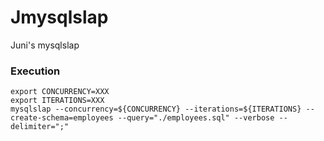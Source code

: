 # Jmysqlslap
Juni's mysqlslap

### Execution
```
export CONCURRENCY=XXX
export ITERATIONS=XXX
mysqlslap --concurrency=${CONCURRENCY} --iterations=${ITERATIONS} --create-schema=employees --query="./employees.sql" --verbose --delimiter=";"
```
